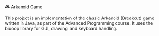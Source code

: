 🎮 Arkanoid Game

This project is an implementation of the classic Arkanoid (Breakout) game written in Java, as part of the Advanced Programming course.
It uses the biuoop library for GUI, drawing, and keyboard handling.
